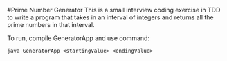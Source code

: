 #Prime Number Generator
This is a small interview coding exercise in TDD to write a program that takes in an interval of integers and returns all the prime numbers in that interval. 

To run, compile GeneratorApp and use command:
```
java GeneratorApp <startingValue> <endingValue>
```